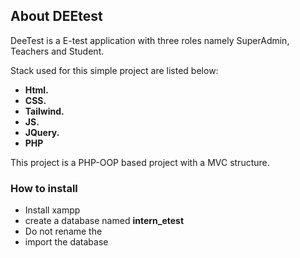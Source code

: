 <!-- <p align="center"><a href="" target="_blank"><img src="" width="400"></a></p> -->


## About DEEtest

DeeTest is a E-test application with three roles namely SuperAdmin, Teachers and Student.

Stack used for this simple project are listed below:

- **Html.**
- **CSS.**
- **Tailwind.**
- **JS.**
- **JQuery.**
- **PHP**


This project is a PHP-OOP based project with a MVC structure.


### How to install
- Install xampp 
- create a database named **intern_etest**
- Do not rename the 
- import the database



